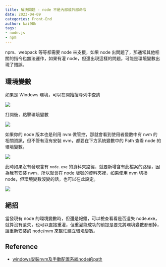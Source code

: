 ```yaml
---
title: 解決問題 - node 不是內部或外部命令
date: 2023-04-09
categories: Front-End
author: kai98k
tags:
- node.js
- npm
---
```

npm、webpack 等等都需要 node 來支援，如果 node 出問題了，那通常其他相關的指令也無法運作，如果有灌 node，但還出現這樣的問題，可能是環境變數出現了錯誤。

## 環境變數

如果是 Windows 環境，可以在開始搜尋列中查詢

![](https://i.imgur.com/25vCJJm.png)

打開後，點擊環境變數

![](https://i.imgur.com/6cdQIJ9.png)

如果你的 node 版本也是利用 nvm 做管控，那就會看到使用者變數中有 nvm 的相關資訊，但不管有沒有安裝 nvm，都要在下方系統變數中的 Path 查看 node 的環境變數。

![](https://i.imgur.com/VgzTXOI.png)

此時如果沒有發現含有 `node.exe` 的資料夾路徑，就要新增含有此檔案的路徑，因為我有安裝 nvm，所以就會在 node 版號的資料夾裡，如果使用 nvm 切換 node，但環境變數沒變的話，也可以在此設定。

![](https://i.imgur.com/5oPMw6e.png)


## 絕招

當發現有 node 的環境變數時，但還是報錯，可以檢查看看是否遺失 node.exe，就算沒有遺失，也可以直接重灌，但重灌能成功的前提是要先將環境變數都刪掉，讓重新安裝的 node/nvm 來幫忙建立環境變數。

## Reference

- [windows安裝nvm及手動配置系統node的path
](https://www.796t.com/content/1544611888.html)